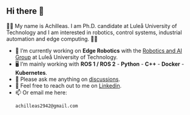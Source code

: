 ## Hi there 👋

👨‍🎓 My name is Achilleas. I am Ph.D. candidate at Luleå University of Technology and I am interested in robotics, control systems, industrial automation and edge computing. 👨‍🔧

- 🦾 I’m currently working on **Edge Robotics** with the [Robotics and AI Group](https://github.com/LTU-RAI) at Luleå University of Technology.
- 🖥️ I’m mainly working with **ROS 1 / ROS 2** - **Python** - **C++** - **Docker** - **Kubernetes**.
- 💬 Please ask me anything on [discussions](https://github.com/achilleas2942/achilleas2942/discussions).
- 💼 Feel free to reach out to me on [Linkedin](https://www.linkedin.com/in/seisa/).
- 📫 Or email me here:
  ```
  achilleas2942@gmail.com
  ```
